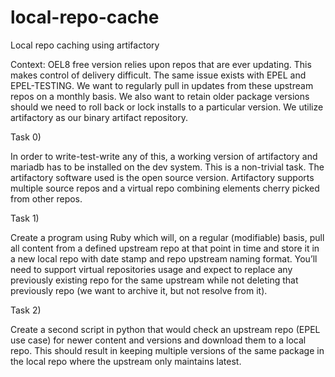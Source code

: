 # local-repo-cache
Local repo caching using artifactory

Context:  OEL8 free version relies upon repos that are ever updating.  This makes control of delivery difficult.  The same issue exists with EPEL and EPEL-TESTING.  We want to regularly pull in updates from these upstream repos on a monthly basis.  We also want to retain older package versions should we need to roll back or lock installs to a particular version.  We utilize artifactory as our binary artifact repository.

Task 0)

In order to write-test-write any of this, a working version of artifactory and mariadb has to be installed on the dev system. This is a non-trivial task. The artifactory software used is the open source version. Artifactory supports multiple source repos and a virtual repo combining elements cherry picked from other repos. 

Task 1)

Create a program using Ruby which will, on a regular (modifiable) basis, pull all content from a defined upstream repo at that point in time and store it in a new local repo with date stamp and repo upstream naming format.  You’ll need to support virtual repositories usage and expect to replace any previously existing repo for the same upstream while not deleting that previously repo (we want to archive it, but not resolve from it).

Task 2)

Create a second script in python that would check an upstream repo (EPEL use case) for newer content and versions and download them to a local repo.  This should result in keeping multiple versions of the same package in the local repo where the upstream only maintains latest.
